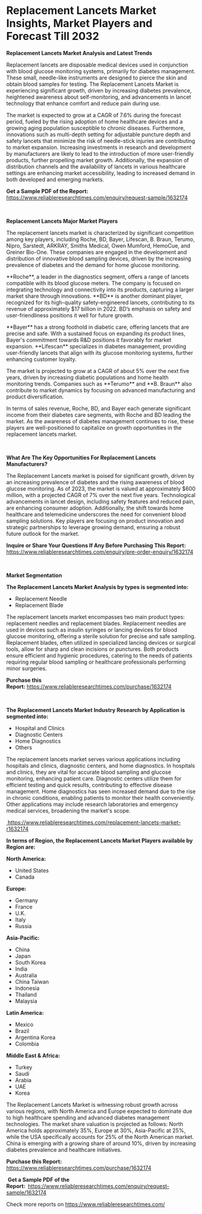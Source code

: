 <p><h1>Replacement Lancets Market Insights, Market Players and Forecast Till 2032</h1></p><p><strong>Replacement Lancets Market Analysis and Latest Trends</strong></p>
<p><p>Replacement lancets are disposable medical devices used in conjunction with blood glucose monitoring systems, primarily for diabetes management. These small, needle-like instruments are designed to pierce the skin and obtain blood samples for testing. The Replacement Lancets Market is experiencing significant growth, driven by increasing diabetes prevalence, heightened awareness about self-monitoring, and advancements in lancet technology that enhance comfort and reduce pain during use.</p><p>The market is expected to grow at a CAGR of 7.6% during the forecast period, fueled by the rising adoption of home healthcare devices and a growing aging population susceptible to chronic diseases. Furthermore, innovations such as multi-depth setting for adjustable puncture depth and safety lancets that minimize the risk of needle-stick injuries are contributing to market expansion. Increasing investments in research and development by manufacturers are likely to lead to the introduction of more user-friendly products, further propelling market growth. Additionally, the expansion of distribution channels and the availability of lancets in various healthcare settings are enhancing market accessibility, leading to increased demand in both developed and emerging markets.</p></p>
<p><strong>Get a Sample PDF of the Report:&nbsp;</strong> <a href="https://www.reliableresearchtimes.com/enquiry/request-sample/1632174?utm_campaign=2937&utm_medium=2&utm_source=Github&utm_content=ia&utm_term=29032025&utm_id=replacement-lancets">https://www.reliableresearchtimes.com/enquiry/request-sample/1632174</a></p>
<p>&nbsp;</p>
<p><strong>Replacement Lancets Major Market Players</strong></p>
<p><p>The replacement lancets market is characterized by significant competition among key players, including Roche, BD, Bayer, Lifescan, B. Braun, Terumo, Nipro, Sarstedt, ARKRAY, Smiths Medical, Owen Mumford, HemoCue, and Greiner Bio-One. These companies are engaged in the development and distribution of innovative blood sampling devices, driven by the increasing prevalence of diabetes and the demand for home glucose monitoring.</p><p>**Roche**, a leader in the diagnostics segment, offers a range of lancets compatible with its blood glucose meters. The company is focused on integrating technology and connectivity into its products, capturing a larger market share through innovations. **BD** is another dominant player, recognized for its high-quality safety-engineered lancets, contributing to its revenue of approximately $17 billion in 2022. BD’s emphasis on safety and user-friendliness positions it well for future growth.</p><p>**Bayer** has a strong foothold in diabetic care, offering lancets that are precise and safe. With a sustained focus on expanding its product lines, Bayer's commitment towards R&D positions it favorably for market expansion. **Lifescan** specializes in diabetes management, providing user-friendly lancets that align with its glucose monitoring systems, further enhancing customer loyalty.</p><p>The market is projected to grow at a CAGR of about 5% over the next five years, driven by increasing diabetic populations and home health monitoring trends. Companies such as **Terumo** and **B. Braun** also contribute to market dynamics by focusing on advanced manufacturing and product diversification.</p><p>In terms of sales revenue, Roche, BD, and Bayer each generate significant income from their diabetes care segments, with Roche and BD leading the market. As the awareness of diabetes management continues to rise, these players are well-positioned to capitalize on growth opportunities in the replacement lancets market.</p></p>
<p>&nbsp;</p>
<p><strong>What Are The Key Opportunities For Replacement Lancets Manufacturers?</strong></p>
<p><p>The Replacement Lancets market is poised for significant growth, driven by an increasing prevalence of diabetes and the rising awareness of blood glucose monitoring. As of 2023, the market is valued at approximately $600 million, with a projected CAGR of 7% over the next five years. Technological advancements in lancet design, including safety features and reduced pain, are enhancing consumer adoption. Additionally, the shift towards home healthcare and telemedicine underscores the need for convenient blood sampling solutions. Key players are focusing on product innovation and strategic partnerships to leverage growing demand, ensuring a robust future outlook for the market.</p></p>
<p><strong>Inquire or Share Your Questions If Any Before Purchasing This Report:</strong> <a href="https://www.reliableresearchtimes.com/enquiry/pre-order-enquiry/1632174?utm_campaign=2937&utm_medium=2&utm_source=Github&utm_content=ia&utm_term=29032025&utm_id=replacement-lancets">https://www.reliableresearchtimes.com/enquiry/pre-order-enquiry/1632174</a></p>
<p>&nbsp;</p>
<p><strong>Market Segmentation</strong></p>
<p><strong>The Replacement Lancets Market Analysis by types is segmented into:</strong></p>
<p><ul><li>Replacement Needle</li><li>Replacement Blade</li></ul></p>
<p><p>The replacement lancets market encompasses two main product types: replacement needles and replacement blades. Replacement needles are used in devices such as insulin syringes or lancing devices for blood glucose monitoring, offering a sterile solution for precise and safe sampling. Replacement blades, often utilized in specialized lancing devices or surgical tools, allow for sharp and clean incisions or punctures. Both products ensure efficient and hygienic procedures, catering to the needs of patients requiring regular blood sampling or healthcare professionals performing minor surgeries.</p></p>
<p><strong>Purchase this Report:&nbsp;</strong><a href="https://www.reliableresearchtimes.com/purchase/1632174?utm_campaign=2937&utm_medium=2&utm_source=Github&utm_content=ia&utm_term=29032025&utm_id=replacement-lancets">https://www.reliableresearchtimes.com/purchase/1632174</a></p>
<p>&nbsp;</p>
<p><strong>The Replacement Lancets Market Industry Research by Application is segmented into:</strong></p>
<p><ul><li>Hospital and Clinics</li><li>Diagnostic Centers</li><li>Home Diagnostics</li><li>Others</li></ul></p>
<p><p>The replacement lancets market serves various applications including hospitals and clinics, diagnostic centers, and home diagnostics. In hospitals and clinics, they are vital for accurate blood sampling and glucose monitoring, enhancing patient care. Diagnostic centers utilize them for efficient testing and quick results, contributing to effective disease management. Home diagnostics has seen increased demand due to the rise in chronic conditions, enabling patients to monitor their health conveniently. Other applications may include research laboratories and emergency medical services, broadening the market's scope.</p></p>
<p><a href="https://www.reliableresearchtimes.com/replacement-lancets-market-r1632174?utm_campaign=2937&utm_medium=2&utm_source=Github&utm_content=ia&utm_term=29032025&utm_id=replacement-lancets">&nbsp;https://www.reliableresearchtimes.com/replacement-lancets-market-r1632174</a></p>
<p><strong>In terms of Region, the Replacement Lancets Market Players available by Region are:</strong></p>
<p>
    <p> <strong> North America: </strong>
        <ul>
            <li>United States</li>
            <li>Canada</li>
        </ul>
        </p> 
    <p> <strong> Europe: </strong>
        <ul>
            <li>Germany</li>
            <li>France</li>
            <li>U.K.</li>
            <li>Italy</li>
            <li>Russia</li>
        </ul>
        </p> 
    <p> <strong> Asia-Pacific: </strong>
        <ul>
            <li>China</li>
            <li>Japan</li>
            <li>South Korea</li>
            <li>India</li>
            <li>Australia</li>
            <li>China Taiwan</li>
            <li>Indonesia</li>
            <li>Thailand</li>
            <li>Malaysia</li>
        </ul>
        </p> 
    <p> <strong> Latin America: </strong>
        <ul>
            <li>Mexico</li>
            <li>Brazil</li>
            <li>Argentina Korea</li>
            <li>Colombia</li>
        </ul>
        </p> 
    <p> <strong> Middle East & Africa: </strong>
        <ul>
            <li>Turkey</li>
            <li>Saudi</li>
            <li>Arabia</li>
            <li>UAE</li>
            <li>Korea</li>
        </ul>
    </p>
    </p>
<p><p>The Replacement Lancets Market is witnessing robust growth across various regions, with North America and Europe expected to dominate due to high healthcare spending and advanced diabetes management technologies. The market share valuation is projected as follows: North America holds approximately 35%, Europe at 30%, Asia-Pacific at 25%, while the USA specifically accounts for 25% of the North American market. China is emerging with a growing share of around 10%, driven by increasing diabetes prevalence and healthcare initiatives.</p></p>
<p><strong>Purchase this Report: </strong><a href="https://www.reliableresearchtimes.com/purchase/1632174?utm_campaign=2937&utm_medium=2&utm_source=Github&utm_content=ia&utm_term=29032025&utm_id=replacement-lancets">https://www.reliableresearchtimes.com/purchase/1632174</a></p>
<p>&nbsp;<strong>Get a Sample PDF of the Report:&nbsp;&nbsp;</strong><a href="https://www.reliableresearchtimes.com/enquiry/request-sample/1632174?utm_campaign=2937&utm_medium=2&utm_source=Github&utm_content=ia&utm_term=29032025&utm_id=replacement-lancets">https://www.reliableresearchtimes.com/enquiry/request-sample/1632174</a></p>
<p><strong></strong></p>
<p>Check more reports on <a href="https://www.reliableresearchtimes.com/?utm_campaign=2937&utm_medium=2&utm_source=Github&utm_content=ia&utm_term=29032025&utm_id=replacement-lancets">https://www.reliableresearchtimes.com/</a></p>